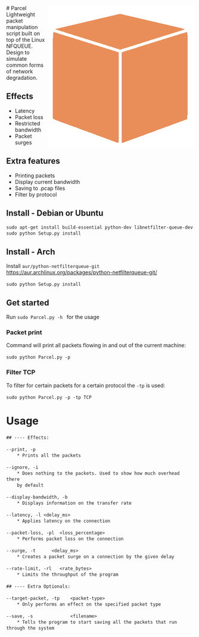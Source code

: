 <img align="right" src="./parcel.png"/>
# Parcel
Lightweight packet manipulation script built on top of the Linux NFQUEUE. Design to simulate common forms of network degradation.


## Effects
- Latency
- Packet loss
- Restricted bandwidth
- Packet surges

## Extra features
- Printing packets
- Display current bandwidth
- Saving to .pcap files
- Filter by protocol

## Install - Debian or Ubuntu

```
sudo apt-get install build-essential python-dev libnetfilter-queue-dev
sudo python Setup.py install
```

## Install - Arch

Install ```aur/python-netfilterqueue-git``` https://aur.archlinux.org/packages/python-netfilterqueue-git/

```sudo python Setup.py install```


## Get started

Run ```sudo Parcel.py -h ``` for the usage

### Packet print
Command will print all packets flowing in and out of the current machine:

```sudo python Parcel.py -p```


### Filter TCP
To filter for certain packets for a certain protocol the ```-tp``` is used:

```sudo python Parcel.py -p -tp TCP```

# Usage

```
## ---- Effects:

--print, -p                                  
    * Prints all the packets
    
--ignore, -i
    * Does nothing to the packets. Used to show how much overhead there
    by default
    
--display-bandwidth, -b                     
    * Displays information on the transfer rate
      
--latency, -l <delay_ms>            
    * Applies latency on the connection   
    
--packet-loss, -pl  <loss_percentage>  
    * Performs packet loss on the connection

--surge, -t      <delay_ms> 
    * Creates a packet surge on a connection by the given delay 

--rate-limit, -rl   <rate_bytes>            
    * Limits the throughput of the program
    
## ---- Extra Optionals:

--target-packet, -tp    <packet-type>        
    * Only performs an effect on the specified packet type

--save, -s              <filename>
    * Tells the program to start saving all the packets that run through the system
    
```

